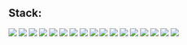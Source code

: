 <!-- ### Hi there 👋 -->

<!--
**color000/color000** is a ✨ _special_ ✨ repository because its `README.md` (this file) appears on your GitHub profile.

Here are some ideas to get you started:

- 🔭 I’m currently working on ...
- 🌱 I’m currently learning ...
- 👯 I’m looking to collaborate on ...
- 🤔 I’m looking for help with ...
- 💬 Ask me about ...
- 📫 How to reach me: ...
- 😄 Pronouns: ...
- ⚡ Fun fact: ...
-->

## Stack:

<img src="https://img.shields.io/badge/HTML5-E34F26?style=flat&logo=HTML5&logoColor=white"/>
<img src="https://img.shields.io/badge/JAVA-007396?style=for-the-badge&logo=java&logoColor=white"/>
<img src="https://img.shields.io/badge/Spring-6DB33F?style=for-the-badge&logo=Spring&logoColor=white"/>
<img src="https://img.shields.io/badge/oracle-F80000?style=for-the-badge&logo=oracle&logoColor=white"/>
<img src="https://img.shields.io/badge/mysql-4479A1?style=for-the-badge&logo=mysql&logoColor=white"/>
<img src="https://img.shields.io/badge/mariaDB-003545?style=for-the-badge&logo=mariaDB&logoColor=white"/>
<img src="https://img.shields.io/badge/javascript-F7DF1E?style=for-the-badge&logo=javascript&logoColor=black"/>
<img src="https://img.shields.io/badge/jquery-0769AD?style=for-the-badge&logo=jquery&logoColor=white"/>
<img src="https://img.shields.io/badge/react-61DAFB?style=for-the-badge&logo=react&logoColor=black"/>
<img src="https://img.shields.io/badge/vue.js-4FC08D?style=for-the-badge&logo=vue.js&logoColor=white"/>
<img src="https://img.shields.io/badge/html-E34F26?style=for-the-badge&logo=html5&logoColor=white"/>
<img src="https://img.shields.io/badge/css-1572B6?style=for-the-badge&logo=css3&logoColor=white"/>
<img src="https://img.shields.io/badge/bootstrap-7952B3?style=for-the-badge&logo=bootstrap&logoColor=white"/>
<img src="https://img.shields.io/badge/github-181717?style=for-the-badge&logo=github&logoColor=white"/>
<img src="https://img.shields.io/badge/linux-FCC624?style=for-the-badge&logo=linux&logoColor=black"/>
<img src="https://img.shields.io/badge/aws-232F3E?style=for-the-badge&logo=aws&logoColor=white"/>
<img src="https://img.shields.io/badge/apache tomcat-F8DC75?style=for-the-badge&logo=apachetomcat&logoColor=white"/>


